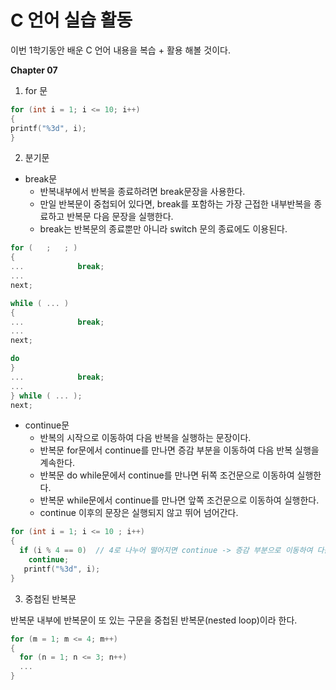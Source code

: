# C 언어 실습 활동
이번 1학기동안 배운 C 언어 내용을 복습 + 활용 해볼 것이다. 

**Chapter 07**

1. for 문
```c
for (int i = 1; i <= 10; i++)
{
printf("%3d", i);
}
```

2. 분기문

- break문
  - 반복내부에서 반복을 종료하려면 break문장을 사용한다.
  - 만일 반복문이 중첩되어 있다면, break를 포함하는 가장 근접한 내부반복을 종료하고
    반복문 다음 문장을 실행한다.
  - break는 반복문의 종료뿐만 아니라 switch 문의 종료에도 이용된다.
  

```c
for (   ;   ; )
{
...            break;
...
next;
```

```c
while ( ... )
{
...            break;
...
next;
```

```c
do
}
...            break;
...
} while ( ... );
next;
```

- continue문
  - 반복의 시작으로 이동하여 다음 반복을 실행하는 문장이다. 
  - 반복문 for문에서 continue를 만나면 증감 부분을 이동하여 다음 반복 실행을 계속한다.
  - 반복문 do while문에서 continue를 만나면 뒤쪽 조건문으로 이동하여 실행한다.
  - 반복문 while문에서 continue를 만나면 앞쪽 조건문으로 이동하여 실행한다.
  - continue 이후의 문장은 실행되지 않고 뛰어 넘어간다.


```c
for (int i = 1; i <= 10 ; i++)
{
  if (i % 4 == 0)  // 4로 나누어 떨어지면 continue -> 증감 부분으로 이동하여 다음반복 실행
    continue;
   printf("%3d", i);
}
```

3. 중첩된 반복문

반복문 내부에 반복문이 또 있는 구문을 중첩된 반복문(nested loop)이라 한다.

```c
for (m = 1; m <= 4; m++) 
{
  for (n = 1; n <= 3; n++)
  ...
}
```
